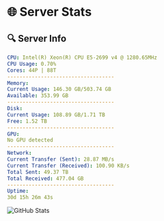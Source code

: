 # 🌐 Server Stats
## 🔍 Server Info
```yaml
CPU: Intel(R) Xeon(R) CPU E5-2699 v4 @ 1280.65MHz
CPU Usage: 0.70%
Cores: 44P | 88T
-----------------------------------
Memory:
Current Usage: 146.30 GB/503.74 GB
Available: 353.99 GB
-----------------------------------
Disk:
Current Usage: 108.89 GB/1.71 TB
Free: 1.52 TB
-----------------------------------
GPU:
No GPU detected
-----------------------------------
Network:
Current Transfer (Sent): 28.87 MB/s
Current Transfer (Received): 100.90 KB/s
Total Sent: 49.37 TB
Total Received: 477.04 GB
-----------------------------------
Uptime:
30d 15h 26m 43s
```
![GitHub Stats](https://img.shields.io/badge/Updated-2025-04-07_12:49:32-blue)